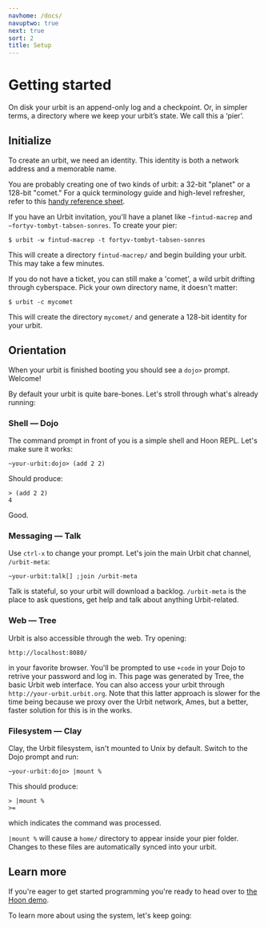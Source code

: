 ```yaml
---
navhome: /docs/
navuptwo: true
next: true
sort: 2
title: Setup
---
```


# Getting started

On disk your urbit is an append-only log and a checkpoint. Or, in
simpler terms, a directory where we keep your urbit’s state. We call
this a ‘pier’.

## Initialize

To create an urbit, we need an identity. This identity is both a network
address and a memorable name.

You are probably creating one of two kinds of urbit: a 32-bit "planet"
or a 128-bit "comet." For a quick terminology guide and high-level
refresher, refer to this [handy reference sheet](/docs/about/glossary).

If you have an Urbit invitation, you'll have a planet like
`~fintud-macrep` and `~fortyv-tombyt-tabsen-sonres`. To create your
pier:

    $ urbit -w fintud-macrep -t fortyv-tombyt-tabsen-sonres

This will create a directory `fintud-macrep/` and begin building your
urbit. This may take a few minutes.

If you do not have a ticket, you can still make a 'comet', a wild urbit
drifting through cyberspace. Pick your own directory name, it doesn't
matter:

    $ urbit -c mycomet

This will create the directory `mycomet/` and generate a 128-bit
identity for your urbit.

## Orientation

When your urbit is finished booting you should see a `dojo>` prompt.
Welcome!

By default your urbit is quite bare-bones. Let's stroll through what's
already running:

### Shell — Dojo

The command prompt in front of you is a simple shell and Hoon REPL.
Let's make sure it works:

    ~your-urbit:dojo> (add 2 2)

Should produce:

    > (add 2 2)
    4

Good.

### Messaging — Talk

Use `ctrl-x` to change your prompt. Let's join the main Urbit chat
channel, `/urbit-meta`:

    ~your-urbit:talk[] ;join /urbit-meta

Talk is stateful, so your urbit will download a backlog.
`/urbit-meta` is the place to ask questions, get help and talk about
anything Urbit-related.

### Web — Tree

Urbit is also accessible through the web. Try opening:

    http://localhost:8080/

in your favorite browser. You'll be prompted to use `+code` in your Dojo
to retrive your password and log in. This page was generated by Tree, 
the basic Urbit web interface. You can also access your urbit through 
`http://your-urbit.urbit.org`. Note that this latter approach is slower
for the time being because we proxy over the Urbit network, Ames, but a
better, faster solution for this is in the works.

### Filesystem — Clay

Clay, the Urbit filesystem, isn't mounted to Unix by default. Switch
to the Dojo prompt and run:

    ~your-urbit:dojo> |mount %

This should produce:

    > |mount %
    >=

which indicates the command was processed.

`|mount %` will cause a `home/` directory to appear inside your pier
folder. Changes to these files are automatically synced into your urbit.

## Learn more

If you're eager to get started programming you're ready to head over to
<a href="../../hoon/demo">the Hoon demo</a>.

To learn more about using the system, let's keep going:
